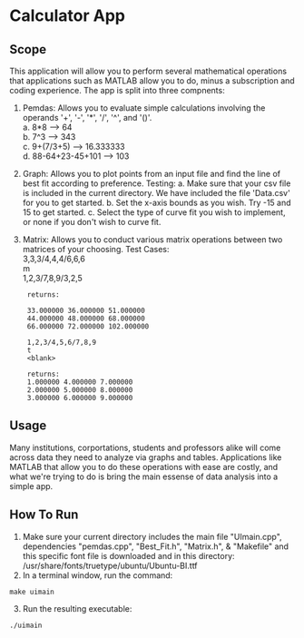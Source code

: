 # Calculator App

## Scope

This application will allow you to perform several mathematical operations that applications such as MATLAB allow you to do, minus a subscription and coding
experience. The app is split into three compnents:

1. Pemdas: Allows you to evaluate simple calculations involving the operands '\+', '\-', '\*', '/', '^', and '()'.  
	a. 8\*8 --> 64  
	b. 7^3 --> 343  
	c. 9\+(7/3\+5) --> 16.333333  
	d. 88\-64\+23\-45\+101 --> 103  
2. Graph: Allows you to plot points from an input file and find the line of best fit according to preference.
	Testing:
	a. Make sure that your csv file is included in the current directory. We have included the file 'Data.csv' for you to get started.
	b. Set the x-axis bounds as you wish. Try -15 and 15 to get started.
	c. Select the type of curve fit you wish to implement, or none if you don't wish to curve fit.
3. Matrix: Allows you to conduct various matrix operations between two matrices of your choosing.
	Test Cases:  
		3,3,3/4,4,4/6,6,6  
		m  
		1,2,3/7,8,9/3,2,5  
  
		returns:  
  
		33.000000 36.000000 51.000000  
		44.000000 48.000000 68.000000  
		66.000000 72.000000 102.000000  

		1,2,3/4,5,6/7,8,9  
		t  
		<blank>  

		returns:  
		1.000000 4.000000 7.000000  
		2.000000 5.000000 8.000000  
		3.000000 6.000000 9.000000  


## Usage

Many institutions, corportations, students and professors alike will come across data they need to
analyze via graphs and tables. Applications like MATLAB that allow you to do these operations with ease
are costly, and what we're trying to do is bring the main essense of data analysis into a simple app.

## How To Run

1. Make sure your current directory includes the main file "UImain.cpp", dependencies "pemdas.cpp", "Best_Fit.h", "Matrix.h", & "Makefile" and this specific font file is downloaded and in this directory:
	/usr/share/fonts/truetype/ubuntu/Ubuntu-BI.ttf
2. In a terminal window, run the command:
```
make uimain
```
3. Run the resulting executable:
```
./uimain
```



